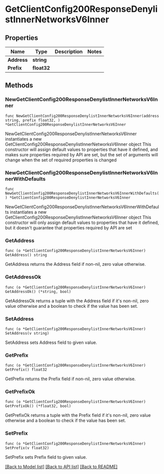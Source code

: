 # GetClientConfig200ResponseDenylistInnerNetworksV6Inner

## Properties

Name | Type | Description | Notes
------------ | ------------- | ------------- | -------------
**Address** | **string** |  | 
**Prefix** | **float32** |  | 

## Methods

### NewGetClientConfig200ResponseDenylistInnerNetworksV6Inner

`func NewGetClientConfig200ResponseDenylistInnerNetworksV6Inner(address string, prefix float32, ) *GetClientConfig200ResponseDenylistInnerNetworksV6Inner`

NewGetClientConfig200ResponseDenylistInnerNetworksV6Inner instantiates a new GetClientConfig200ResponseDenylistInnerNetworksV6Inner object
This constructor will assign default values to properties that have it defined,
and makes sure properties required by API are set, but the set of arguments
will change when the set of required properties is changed

### NewGetClientConfig200ResponseDenylistInnerNetworksV6InnerWithDefaults

`func NewGetClientConfig200ResponseDenylistInnerNetworksV6InnerWithDefaults() *GetClientConfig200ResponseDenylistInnerNetworksV6Inner`

NewGetClientConfig200ResponseDenylistInnerNetworksV6InnerWithDefaults instantiates a new GetClientConfig200ResponseDenylistInnerNetworksV6Inner object
This constructor will only assign default values to properties that have it defined,
but it doesn't guarantee that properties required by API are set

### GetAddress

`func (o *GetClientConfig200ResponseDenylistInnerNetworksV6Inner) GetAddress() string`

GetAddress returns the Address field if non-nil, zero value otherwise.

### GetAddressOk

`func (o *GetClientConfig200ResponseDenylistInnerNetworksV6Inner) GetAddressOk() (*string, bool)`

GetAddressOk returns a tuple with the Address field if it's non-nil, zero value otherwise
and a boolean to check if the value has been set.

### SetAddress

`func (o *GetClientConfig200ResponseDenylistInnerNetworksV6Inner) SetAddress(v string)`

SetAddress sets Address field to given value.


### GetPrefix

`func (o *GetClientConfig200ResponseDenylistInnerNetworksV6Inner) GetPrefix() float32`

GetPrefix returns the Prefix field if non-nil, zero value otherwise.

### GetPrefixOk

`func (o *GetClientConfig200ResponseDenylistInnerNetworksV6Inner) GetPrefixOk() (*float32, bool)`

GetPrefixOk returns a tuple with the Prefix field if it's non-nil, zero value otherwise
and a boolean to check if the value has been set.

### SetPrefix

`func (o *GetClientConfig200ResponseDenylistInnerNetworksV6Inner) SetPrefix(v float32)`

SetPrefix sets Prefix field to given value.



[[Back to Model list]](../README.md#documentation-for-models) [[Back to API list]](../README.md#documentation-for-api-endpoints) [[Back to README]](../README.md)


